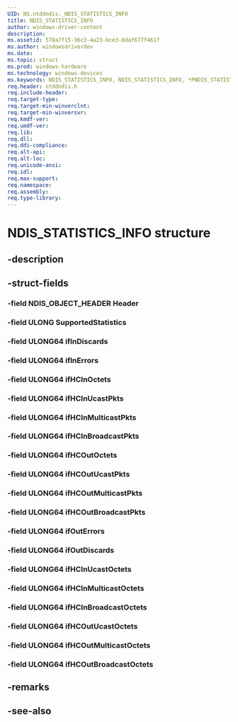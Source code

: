 ```yaml
---
UID: NS.ntddndis._NDIS_STATISTICS_INFO
title: NDIS_STATISTICS_INFO
author: windows-driver-content
description: 
ms.assetid: 578a7f15-36c3-4a23-bce3-8daf677f461f
ms.author: windowsdriverdev
ms.date: 
ms.topic: struct
ms.prod: windows-hardware
ms.technology: windows-devices
ms.keywords: NDIS_STATISTICS_INFO, NDIS_STATISTICS_INFO, *PNDIS_STATISTICS_INFO
req.header: ntddndis.h
req.include-header:
req.target-type:
req.target-min-winverclnt:
req.target-min-winversvr:
req.kmdf-ver:
req.umdf-ver:
req.lib:
req.dll:
req.ddi-compliance:
req.alt-api:
req.alt-loc:
req.unicode-ansi:
req.idl:
req.max-support:
req.namespace:
req.assembly:
req.type-library:
---
```


# NDIS_STATISTICS_INFO structure

## -description



## -struct-fields

### -field NDIS_OBJECT_HEADER Header			
 	
### -field ULONG SupportedStatistics			
 	
### -field ULONG64 ifInDiscards			
 	
### -field ULONG64 ifInErrors			
 	
### -field ULONG64 ifHCInOctets			
 	
### -field ULONG64 ifHCInUcastPkts			
 	
### -field ULONG64 ifHCInMulticastPkts			
 	
### -field ULONG64 ifHCInBroadcastPkts			
 	
### -field ULONG64 ifHCOutOctets			
 	
### -field ULONG64 ifHCOutUcastPkts			
 	
### -field ULONG64 ifHCOutMulticastPkts			
 	
### -field ULONG64 ifHCOutBroadcastPkts			
 	
### -field ULONG64 ifOutErrors			
 	
### -field ULONG64 ifOutDiscards			
 	
### -field ULONG64 ifHCInUcastOctets			
 	
### -field ULONG64 ifHCInMulticastOctets			
 	
### -field ULONG64 ifHCInBroadcastOctets			
 	
### -field ULONG64 ifHCOutUcastOctets			
 	
### -field ULONG64 ifHCOutMulticastOctets			
 	
### -field ULONG64 ifHCOutBroadcastOctets			
 	
## -remarks

## -see-also